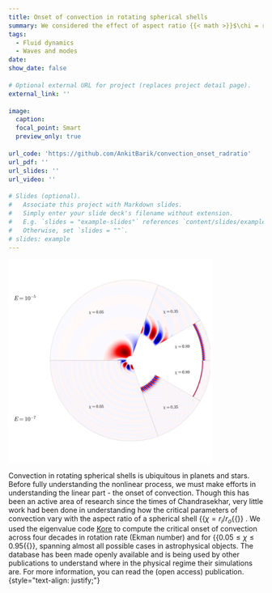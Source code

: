 ```yaml
---
title: Onset of convection in rotating spherical shells
summary: We considered the effect of aspect ratio {{< math >}}$\chi = r_i/r_o${{< /math >}}
tags:
  - Fluid dynamics
  - Waves and modes
date:
show_date: false

# Optional external URL for project (replaces project detail page).
external_link: ''

image:
  caption:
  focal_point: Smart
  preview_only: true

url_code: 'https://github.com/AnkitBarik/convection_onset_radratio'
url_pdf: ''
url_slides: ''
url_video: ''

# Slides (optional).
#   Associate this project with Markdown slides.
#   Simply enter your slide deck's filename without extension.
#   E.g. `slides = "example-slides"` references `content/slides/example-slides.md`.
#   Otherwise, set `slides = ""`.
# slides: example
---
```

<img src="sol_quad.png" width=80%>

Convection in rotating spherical shells is ubiquitous in planets and stars. Before fully understanding the nonlinear process, we must make efforts in understanding the linear part - the onset of convection. Though this has been an active area of research since the times of Chandrasekhar, very little work had been done in understanding how the critical parameters of convection vary with the aspect ratio of a spherical shell {{<math>}}$\chi=r_i/r_o${{</math>}} . We used the eigenvalue code [Kore](/project/kore) to compute the critical onset of convection across four decades in rotation rate (Ekman number) and for {{<math>}}$0.05\leq\chi\leq 0.95${{</math>}}, spanning almost all possible cases in astrophysical objects. The database has been made openly available and is being used by other publications to understand where in the physical regime their simulations are. For more information, you can read the (open access) publication.
{style="text-align: justify;"}